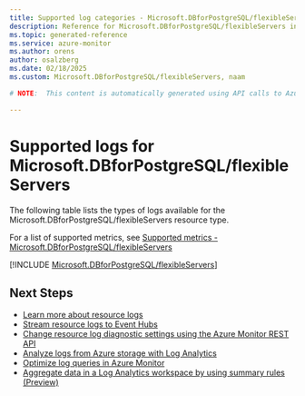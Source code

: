 ```yaml
---
title: Supported log categories - Microsoft.DBforPostgreSQL/flexibleServers
description: Reference for Microsoft.DBforPostgreSQL/flexibleServers in Azure Monitor Logs.
ms.topic: generated-reference
ms.service: azure-monitor
ms.author: orens
author: osalzberg
ms.date: 02/18/2025
ms.custom: Microsoft.DBforPostgreSQL/flexibleServers, naam

# NOTE:  This content is automatically generated using API calls to Azure. Any edits made on these files will be overwritten in the next run of the script. 

---
```





# Supported logs for Microsoft.DBforPostgreSQL/flexibleServers  
The following table lists the types of logs available for the Microsoft.DBforPostgreSQL/flexibleServers resource type.
  
  
  
For a list of supported metrics, see [Supported metrics - Microsoft.DBforPostgreSQL/flexibleServers](../supported-metrics/microsoft-dbforpostgresql-flexibleservers-metrics.md)  
  

  
[!INCLUDE [Microsoft.DBforPostgreSQL/flexibleServers](~/reusable-content/ce-skilling/azure/includes/azure-monitor/reference/logs/microsoft-dbforpostgresql-flexibleservers-logs-include.md)]  
  

## Next Steps

* [Learn more about resource logs](/azure/azure-monitor/essentials/platform-logs-overview)
* [Stream resource logs to Event Hubs](/azure/azure-monitor/essentials/resource-logs#send-to-azure-event-hubs)
* [Change resource log diagnostic settings using the Azure Monitor REST API](/rest/api/monitor/diagnosticsettings)
* [Analyze logs from Azure storage with Log Analytics](/azure/azure-monitor/essentials/resource-logs#send-to-log-analytics-workspace)
* [Optimize log queries in Azure Monitor](/azure/azure-monitor/logs/query-optimization)
* [Aggregate data in a Log Analytics workspace by using summary rules (Preview)](/azure/azure-monitor/logs/summary-rules)